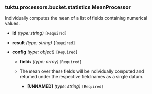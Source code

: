 ### tuktu.processors.bucket.statistics.MeanProcessor
Individually computes the mean of a list of fields containing numerical values.

  * **id** *(type: string)* `[Required]`

  * **result** *(type: string)* `[Required]`

  * **config** *(type: object)* `[Required]`

    * **fields** *(type: array)* `[Required]`
    - The mean over these fields will be individually computed and returned under the respective field names as a single datum.

      * **[UNNAMED]** *(type: string)* `[Required]`

